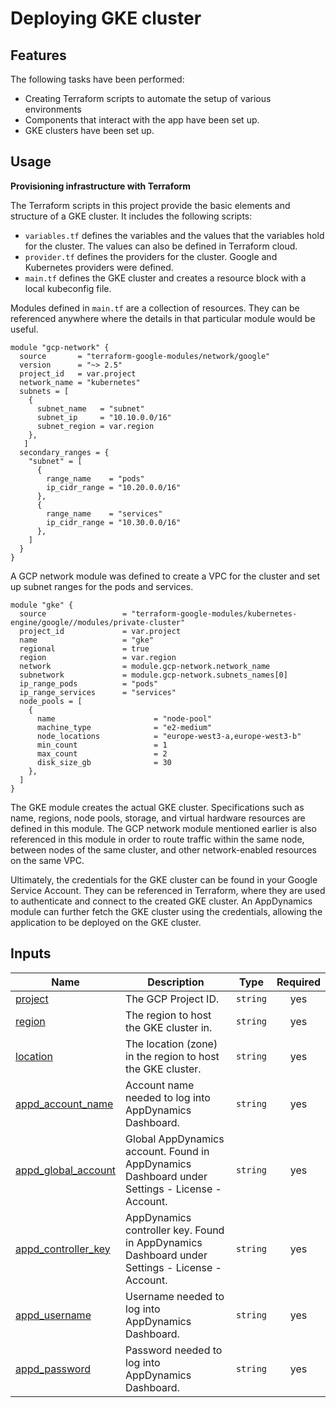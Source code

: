 # Deploying GKE cluster


## Features

The following tasks have been performed:

- Creating Terraform scripts to automate the setup of various environments
- Components that interact with the app have been set up. 
- GKE clusters have been set up. 

## Usage

**Provisioning infrastructure with Terraform**

The Terraform scripts in this project provide the basic elements and structure of a GKE cluster. It includes the following scripts: 

- `variables.tf` defines the variables and the values that the variables hold for the cluster. The values can also be defined in Terraform cloud. 
- `provider.tf` defines the providers for the cluster. Google and Kubernetes providers were defined. 
- `main.tf` defines the GKE cluster and creates a resource block with a local kubeconfig file. 

Modules defined in `main.tf` are a collection of resources. They can be referenced anywhere where the details in that particular module would be useful. 

```
module "gcp-network" {
  source       = "terraform-google-modules/network/google"
  version      = "~> 2.5"
  project_id   = var.project
  network_name = "kubernetes"
  subnets = [
    {
      subnet_name   = "subnet"
      subnet_ip     = "10.10.0.0/16"
      subnet_region = var.region
    },
   ]
  secondary_ranges = {
    "subnet" = [
      {
        range_name    = "pods"
        ip_cidr_range = "10.20.0.0/16"
      },
      {
        range_name    = "services"
        ip_cidr_range = "10.30.0.0/16"
      },
    ]
  }
}
```

A GCP network module was defined to create a VPC for the cluster and set up subnet ranges for the pods and services. 

```
module "gke" {
  source                 = "terraform-google-modules/kubernetes-engine/google//modules/private-cluster"
  project_id             = var.project
  name                   = "gke"
  regional               = true
  region                 = var.region
  network                = module.gcp-network.network_name
  subnetwork             = module.gcp-network.subnets_names[0]
  ip_range_pods          = "pods"
  ip_range_services      = "services"
  node_pools = [
    {
      name                      = "node-pool"
      machine_type              = "e2-medium"
      node_locations            = "europe-west3-a,europe-west3-b"
      min_count                 = 1
      max_count                 = 2
      disk_size_gb              = 30
    },
  ]
}
```

The GKE module creates the actual GKE cluster. Specifications such as name, regions, node pools, storage, and virtual hardware resources are defined in this module. The GCP network module mentioned earlier is also referenced in this module in order to route traffic within the same node, between nodes of the same cluster, and other network-enabled resources on the same VPC. 

Ultimately, the credentials for the GKE cluster can be found in your Google Service Account. They can be referenced in Terraform, where they are used to authenticate and connect to the created GKE cluster. An AppDynamics module can further fetch the GKE cluster using the credentials, allowing the application to be deployed on the GKE cluster. 



## Inputs

| Name | Description | Type | Required |
|------|-------------|-------|:--------:|
| <a name="project"></a> [project](#input\_project) | The GCP Project ID. | `string` | yes |
| <a name="region"></a> [region](#input\_region) | The region to host the GKE cluster in. | `string` | yes |
| <a name="location"></a> [location](#input\_location) | The location (zone) in the region to host the GKE cluster. | `string` | yes |
| <a name="appd_account_name"></a> [appd\_account\_name](#input\_appd\_account\_name) | Account name needed to log into AppDynamics Dashboard. | `string` | yes |
| <a name="appd_global_account"></a> [appd\_global\_account](#input\_appd\_global\_account) | Global AppDynamics account. Found in AppDynamics Dashboard under Settings - License - Account. | `string` | yes |
| <a name="appd_controller_key"></a> [appd\_controller\_key](#input\_appd\_controller\_key) | AppDynamics controller key. Found in AppDynamics Dashboard under Settings - License - Account. | `string` | yes |
| <a name="appd_username"></a> [appd\_username](#input\_appd\_username) | Username needed to log into AppDynamics Dashboard. | `string` | yes |
| <a name="appd_password"></a> [appd\_password](#input\_appd\_password) | Password needed to log into AppDynamics Dashboard. | `string` | yes |
